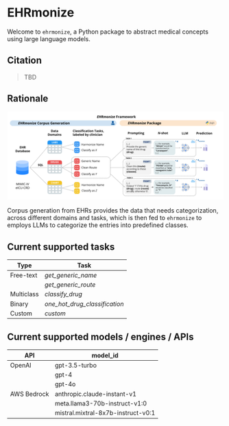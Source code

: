 # EHRmonize

Welcome to `ehrmonize`, a Python package to abstract medical concepts using large language models.

## Citation

> TBD

## Rationale
![Rationale](assets/rationale.png)

Corpus generation from EHRs provides the
data that needs categorization, across different domains and tasks, which is then fed to `ehrmonize` to employs LLMs to categorize the entries into predefined classes.

## Current supported tasks

| Type          | Task                          |
|---------------|-------------------------------|
| Free-text     | *get_generic_name*            |
|               | *get_generic_route*           |
| Multiclass    | *classify_drug*               |
| Binary        | *one_hot_drug_classification* |
| Custom        | *custom*                      |


## Current supported models / engines / APIs

| API           | model_id                              |
|---------------|---------------------------------------|
| OpenAI        | gpt-3.5-turbo                         |
|               | gpt-4                                 |
|               | gpt-4o                                |
| AWS Bedrock   | anthropic.claude-instant-v1           |
|               | meta.llama3-70b-instruct-v1:0         |
|               | mistral.mixtral-8x7b-instruct-v0:1    |
